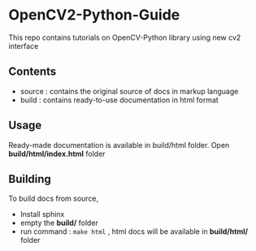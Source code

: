 OpenCV2-Python-Guide
====================

This repo contains tutorials on OpenCV-Python library using new cv2 interface

Contents
----------
* source : contains the original source of docs in markup language
* build  : contains ready-to-use documentation in html format

Usage
---------
Ready-made documentation is available in build/html folder. Open **build/html/index.html** folder

Building
---------
To build docs from source,
* Install sphinx
* empty the **build/** folder
* run command : `make html` , html docs will be available in **build/html/** folder
